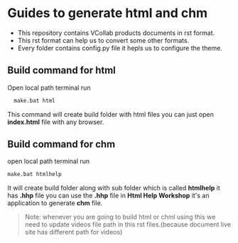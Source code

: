 # Guides to generate html and chm

- This repository contains VCollab products documents in rst format.  
- This rst format can help us to convert some other formats.
- Every folder contains config.py file it hepls us to configure the theme.
  
## Build command for html 
 Open local path terminal run 
     
     
```sh
  make.bat html
```


  This command will create build folder with html files you can just open **index.html** file with any browser.
## Build command for chm 
open local path terminal run


```sh
make.bat htmlhelp
```


 It will create build folder along with sub folder which is called **htmlhelp** it has **.hhp** file 
 you can use the **.hhp** file in **Html Help Workshop** it's an application to generate **chm** file.  
> Note: whenever you are going to build html or chml using this we need to update videos file path in this rst files.(because document live site has different path for videos)

